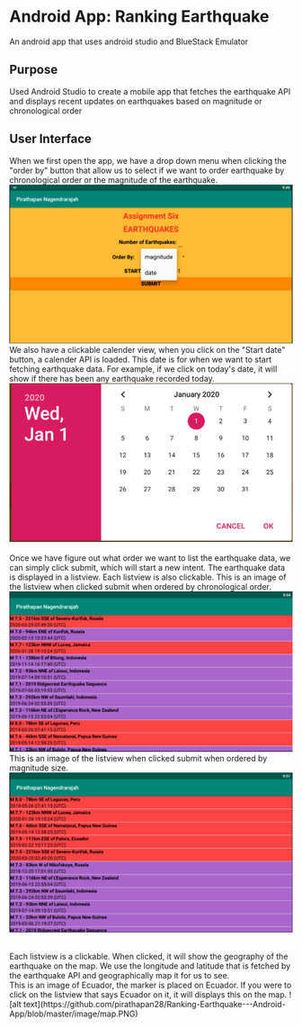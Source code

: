 # Android App: Ranking Earthquake 
An android app that uses android studio and BlueStack Emulator 
## Purpose
Used Android Studio to create a mobile app that fetches the earthquake API and displays recent updates on earthquakes based on magnitude or chronological order
## User Interface
When we first open the app, we have a drop down menu when clicking the "order by" button that allow us to select if we want to order earthquake by chronological order or the magnitude of the earthquake. 
![alt text](https://github.com/pirathapan28/Ranking-Earthquake---Android-App/blob/master/image/homescreen.PNG)
We also have a clickable calender view, when you click on the "Start date" button, a calender API is loaded. This date is for when we want to start fetching earthquake data. For example, if we click on today's date, it will show if there has been any earthquake recorded today.
![alt text](https://github.com/pirathapan28/Ranking-Earthquake---Android-App/blob/master/image/calendar.PNG)
<br> <br>
Once we have figure out what order we want to list the earthquake data, we can simply click submit, which will start a new intent. The earthquake data is displayed in a listview. Each listview is also clickable.
This is an image of the listview when clicked submit when ordered by chronological order.
![alt text](https://github.com/pirathapan28/Ranking-Earthquake---Android-App/blob/master/image/orderbydate.PNG)
This is an image of the listview when clicked submit when ordered by magnitude size. 
![alt text](https://github.com/pirathapan28/Ranking-Earthquake---Android-App/blob/master/image/orderby.PNG)

<br>
Each listview is a clickable. When clicked, it will show the geography of the earthquake on the map. We use the longitude and latitude that is fetched by the earthquake API and geographically map it for us to see.<br>
This is an image of Ecuador, the marker is placed on Ecuador. If you were to click on the listview that says Ecuador on it, it will displays this on the map. 
![alt text](https://github.com/pirathapan28/Ranking-Earthquake---Android-App/blob/master/image/map.PNG)
